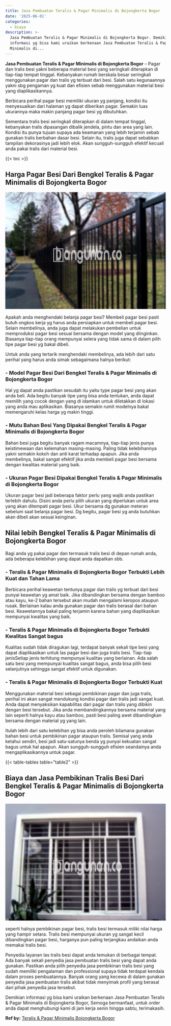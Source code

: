 ```yaml
---
title: Jasa Pembuatan Teralis & Pagar Minimalis di Bojongkerta Bogor
date: '2025-06-01'
categories:
  - biaya
description: >-
  Jasa Pembuatan Teralis & Pagar Minimalis di Bojongkerta Bogor. Demikian
  informasi yg bisa kami uraikan berkenaan Jasa Pembuatan Teralis & Pagar
  Minimalis di...
---
```


**Jasa Pembuatan Teralis & Pagar Minimalis di Bojongkerta Bogor** – Pagar dan tralis besi yakni beberapa material besi yang seringkali diterapkan di tiap-tiap tempat tinggal. Kebanyakan rumah berskala besar seringkali menggunakan pagar dan tralis yg terbuat dari besi. Salah satu kegunaannya yakni sbg pengaman yg kuat dan efisien sebab menggunakan material besi yang diaplikasikannya.

Berbicara perihal pagar besi memiliki ukuran yg panjang, kondisi itu menyesuaikan dari halaman yg dapat diberikan pagar. Semakin luas ukurannya maka makin panjang pagar besi yg dibutuhkan.

Sementara tralis besi seringkali diterapkan di dalam tempat tinggal, kebanyakan tralis dipasangan dibalik jendela, pintu dan area yang lain. Kondisi itu punya tujuan supaya ada keamanan yang lebih terjamin sebab gunakan tralis berbahan dasar besi. Selain itu, tralis juga dapat sebabkan tampilan dekorasinya jadi lebih elok. Akan sungguh-sungguh efektif kecuali anda pakai tralis dari material besi.

{{< toc >}}

## Harga Pagar Besi Dari Bengkel Teralis & Pagar Minimalis di Bojongkerta Bogor

![Jasa Pembuatan Teralis & Pagar Minimalis di Bojongkerta Bogor](/images/pagar-minimalis-murah-50.png)

Apakah anda menghendaki belanja pagar besi? Membeli pagar besi pasti butuh ongkos kerja yg harus anda persiapkan untuk membeli pagar besi. Selain membelinya, anda juga dapat melakukan pembelian untuk memproduksi pagar besi sesuai bersama dengan model yang diinginkan. Biasanya tiap-tiap orang mempunyai selera yang tidak sama di dalam pilih tipe pagar besi yg bakal dibeli.

Untuk anda yang tertarik menghendaki membelinya, ada lebih dari satu perihal yang harus anda simak sebagaimana halnya berikut:
### \- Model Pagar Besi Dari Bengkel Teralis & Pagar Minimalis di Bojongkerta Bogor

Hal yg dapat anda pastikan sesudah itu yaitu type pagar besi yang akan anda beli. Ada begitu banyak tipe yang bisa anda tentukan, anda dapat memilih yang cocok dengan yang di idamkan untuk diletakkan di lokasi yang anda mau aplikasikan. Biasanya semakin rumit modelnya bakal memengaruhi kelas harga yg makin tinggi.

### \- Mutu Bahan Besi Yang Dipakai Bengkel Teralis & Pagar Minimalis di Bojongkerta Bogor

Bahan besi juga begitu banyak ragam macamnya, tiap-tiap jenis punya keistimewaan dan kelemahan masing-masing. Paling tidak kelebihannya yakni semakin kokoh dan anti karat terhadap apapun. Jika anda membelinya, bakal sangat efektif jika anda membeli pagar besi bersama dengan kwalitas material yang baik.

### \- Ukuran Pagar Besi Dipakai Bengkel Teralis & Pagar Minimalis di Bojongkerta Bogor

Ukuran pagar besi jadi beberapa faktor perlu yang wajib anda pastikan terlebih dahulu. Disini anda perlu pilih ukuran yang diperlukan untuk area yang akan ditempati pagar besi. Ukur bersama dg gunakan meteran sebelum saat belanja pagar besi. Dg begitu, pagar besi yg anda butuhkan akan dibeli akan sesuai keinginan.

## Nilai lebih Bengkel Teralis & Pagar Minimalis di Bojongkerta Bogor

Bagi anda yg pakai pagar dan termasuk tralis besi di depan rumah anda, ada beberapa kelebihan yang dapat anda dapatkan sbb.

### \- Teralis & Pagar Minimalis di Bojongkerta Bogor Terbukti Lebih Kuat dan Tahan Lama

Berbicara perihal keawetan tentunya pagar dan tralis yg terbuat dari besi punyai keawetan yg amat baik. Jika dibandingkan bersama dengan bamboo atau kayu, ke-2 bahan tersebut akan mudah mengalami keropos ataupun rusak. Berlainan kalau anda gunakan pagar dan tralis berasal dari bahan besi. Keawetannya bakal paling terjamin karena bahan yang diaplikasikan mempunyai kwalitas yang baik.

### \- Teralis & Pagar Minimalis di Bojongkerta Bogor Terbukti Kwalitas Sangat bagus

Kualitas sudah tidak diragukan lagi, terdapat banyak sekali tipe besi yang dapat diaplikasikan untuk las pagar besi dan juga tralis besi. Tiap-tiap jenisSetiap jenis terhitung mempunyai kualitas yang berlainan. Ada salah satu besi yang mempunyai kualitas sangat bagus, anda bisa pilih besi selanjutnya sehingga sangat efektif untuk digunakan.

### \- Teralis & Pagar Minimalis di Bojongkerta Bogor Terbukti Kuat

Menggunakan material besi sebagai pembikinan pagar dan juga tralis, perihal ini akan sangat mendukung kondisi pagar dan tralis jadi sangat kuat. Anda dapat menyaksikan kapabilitas dari pagar dan tralis yang dibikin dengan besi tersebut. Jika anda membandingkannya bersama material yang lain seperti halnya kayu atau bamboo, pasti besi paling awet dibandingkan bersama dengan material yg yang lain.

Itulah lebih dari satu kelebihan yg bisa anda peroleh bilamana gunakan bahan besi untuk pembikinan pagar ataupun tralis. Semisal yang anda ketahui sendiri, besi jadi satu-satunya benda yg punyai kekuatan sangat bagus untuk hal apapun. Akan sungguh-sungguh efisien seandainya anda mengaplikasikannya untuk pagar.

{{< table-tables table="table2" >}}

## Biaya dan Jasa Pembikinan Tralis Besi Dari Bengkel Teralis & Pagar Minimalis di Bojongkerta Bogor

![Jasa Pembuatan Teralis & Pagar Minimalis di Bojongkerta Bogor](/images/teralis-minimalis-murah-46.png)

seperti halnya pembikinan pagar besi, tralis besi termasuk miliki nilai harga yang hampir setara. Tralis besi mempunyai ukuran yg sangat kecil dibandingkan pagar besi, harganya pun paling terjangkau andaikan anda memakai tralis besi.

Penyedia layanan las tralis besi dapat anda temukan di berbagai tempat. Ada banyak sekali penyedia jasa pembuatan tralis besi yang dapat anda gunakan. Pastikan anda pilih penyedia jasa pembikinan tralis besi yang sudah memiliki pengalaman dan professional supaya tidak terdapat kendala dalam proses pembuatannya. Banyak orang yang kecewa di dalam gunakan penyedia jasa pembuatan tralis akibat tidak menyimak profil yang berasal dari pihak penyedia jasa tersebut.

Demikian informasi yg bisa kami uraikan berkenaan Jasa Pembuatan Teralis & Pagar Minimalis di Bojongkerta Bogor, Semoga bermanfaat, untuk order anda dapat menghubungi kami di jam kerja senin hingga sabtu, terimakasih.

**Ref by:** [Teralis & Pagar Minimalis Bojongkerta Bogor](https://id.wikipedia.org/wiki/Teralis)
